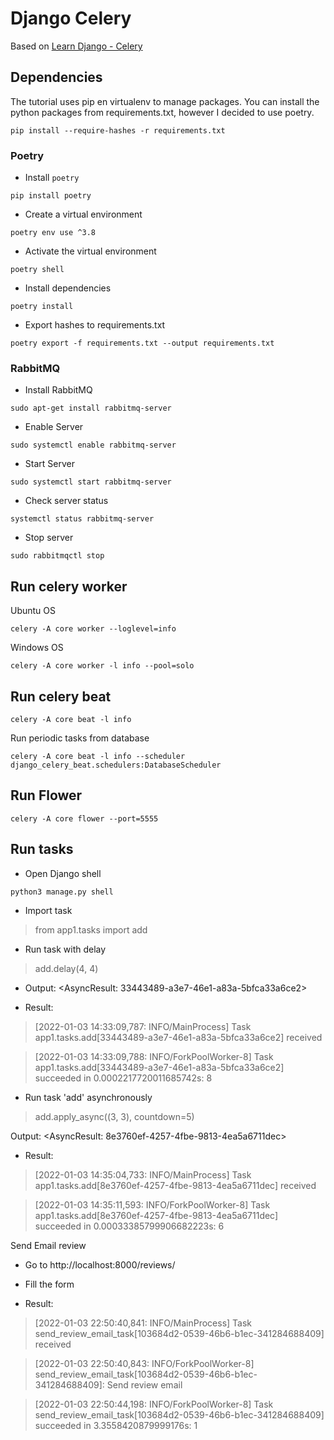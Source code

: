 # Django Celery

Based on [Learn Django - Celery](https://www.youtube.com/watch?v=fBfzE0yk97k&list=PLOLrQ9Pn6caz-6WpcBYxV84g9gwptoN20)

## Dependencies

The tutorial uses pip en virtualenv to manage packages. You can install the python packages from requirements.txt,
however I decided to use poetry.

```shell
pip install --require-hashes -r requirements.txt
```

### Poetry
- Install `poetry`

```shell
pip install poetry
```

- Create a virtual environment

```shell
poetry env use ^3.8
```

- Activate the virtual environment
```shell
poetry shell
```

- Install dependencies
```shell
poetry install
```

- Export hashes to requirements.txt
```shell
poetry export -f requirements.txt --output requirements.txt
```

### RabbitMQ

- Install RabbitMQ
```shell
sudo apt-get install rabbitmq-server
```

- Enable Server
```shell
sudo systemctl enable rabbitmq-server
```

- Start Server
```shell
sudo systemctl start rabbitmq-server
```

- Check server status
```shell
systemctl status rabbitmq-server
```

- Stop server
```shell
sudo rabbitmqctl stop
```

## Run celery worker

Ubuntu OS
```shell
celery -A core worker --loglevel=info
```

Windows OS
```shell
celery -A core worker -l info --pool=solo
```

## Run celery beat

```shell
celery -A core beat -l info
```

Run periodic tasks from database
```shell
celery -A core beat -l info --scheduler django_celery_beat.schedulers:DatabaseScheduler
```

## Run Flower

```shell
celery -A core flower --port=5555
```


## Run tasks

- Open Django shell
```shell
python3 manage.py shell
```

- Import task
> from app1.tasks import add

- Run task with delay
> add.delay(4, 4)

- Output: 
<AsyncResult: 33443489-a3e7-46e1-a83a-5bfca33a6ce2>

- Result:
> [2022-01-03 14:33:09,787: INFO/MainProcess] Task app1.tasks.add[33443489-a3e7-46e1-a83a-5bfca33a6ce2] received

> [2022-01-03 14:33:09,788: INFO/ForkPoolWorker-8] Task app1.tasks.add[33443489-a3e7-46e1-a83a-5bfca33a6ce2] succeeded in 0.0002217720011685742s: 8

- Run task 'add' asynchronously
> add.apply_async((3, 3), countdown=5)

Output:
<AsyncResult: 8e3760ef-4257-4fbe-9813-4ea5a6711dec>

- Result:
> [2022-01-03 14:35:04,733: INFO/MainProcess] Task app1.tasks.add[8e3760ef-4257-4fbe-9813-4ea5a6711dec] received

> [2022-01-03 14:35:11,593: INFO/ForkPoolWorker-8] Task app1.tasks.add[8e3760ef-4257-4fbe-9813-4ea5a6711dec] succeeded in 0.00033385799906682223s: 6

Send Email review

- Go to http://localhost:8000/reviews/
- Fill the form

- Result:
> [2022-01-03 22:50:40,841: INFO/MainProcess] Task send_review_email_task[103684d2-0539-46b6-b1ec-341284688409] received

> [2022-01-03 22:50:40,843: INFO/ForkPoolWorker-8] send_review_email_task[103684d2-0539-46b6-b1ec-341284688409]: Send review email

> [2022-01-03 22:50:44,198: INFO/ForkPoolWorker-8] Task send_review_email_task[103684d2-0539-46b6-b1ec-341284688409] succeeded in 3.3558420879999176s: 1
